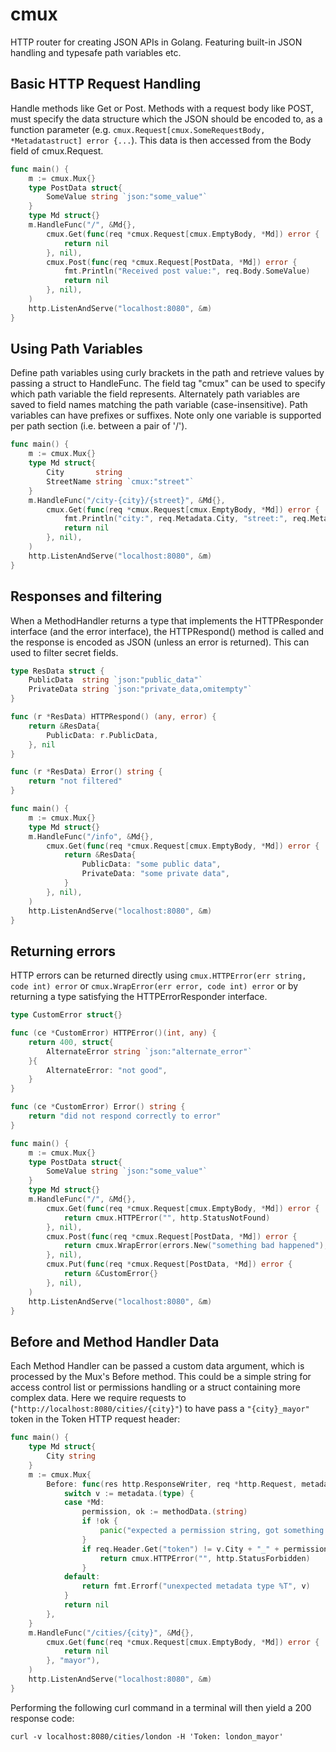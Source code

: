 # cmux
HTTP router for creating JSON APIs in Golang. Featuring built-in JSON handling and typesafe path variables etc.

## Basic HTTP Request Handling
Handle methods like Get or Post. Methods with a request body like POST, must specify the data structure which the JSON should be encoded to, as a function parameter (e.g. `cmux.Request[cmux.SomeRequestBody, *Metadatastruct] error {...`). This data is then accessed from the Body field of cmux.Request.
```go
func main() {
    m := cmux.Mux{}
    type PostData struct{
        SomeValue string `json:"some_value"`
    }
    type Md struct{}
    m.HandleFunc("/", &Md{},
        cmux.Get(func(req *cmux.Request[cmux.EmptyBody, *Md]) error {
            return nil
        }, nil),
        cmux.Post(func(req *cmux.Request[PostData, *Md]) error {
            fmt.Println("Received post value:", req.Body.SomeValue)
            return nil
        }, nil),
    )
    http.ListenAndServe("localhost:8080", &m)
}
```

## Using Path Variables
Define path variables using curly brackets in the path and retrieve values by passing a struct to HandleFunc.
The field tag "cmux" can be used to specify which path variable the field represents. Alternately path variables are saved to field names matching the path variable (case-insensitive).
Path variables can have prefixes or suffixes. Note only one variable is supported per path section (i.e. between a pair of '/').

```go
func main() {
    m := cmux.Mux{}
    type Md struct{
        City       string
        StreetName string `cmux:"street"`
    }
    m.HandleFunc("/city-{city}/{street}", &Md{},
        cmux.Get(func(req *cmux.Request[cmux.EmptyBody, *Md]) error {
            fmt.Println("city:", req.Metadata.City, "street:", req.Metadata.StreetName)
            return nil
        }, nil),
    )
    http.ListenAndServe("localhost:8080", &m)
}
```
## Responses and filtering
When a MethodHandler returns a type that implements the HTTPResponder interface (and the error interface), the HTTPRespond() method is called and the response is encoded as JSON (unless an error is returned). This can used to filter secret fields.

```go
type ResData struct {
    PublicData  string `json:"public_data"`
    PrivateData string `json:"private_data,omitempty"`
}

func (r *ResData) HTTPRespond() (any, error) {
    return &ResData{
        PublicData: r.PublicData,
    }, nil
}

func (r *ResData) Error() string {
    return "not filtered"
}

func main() {
    m := cmux.Mux{}
    type Md struct{}
    m.HandleFunc("/info", &Md{},
        cmux.Get(func(req *cmux.Request[cmux.EmptyBody, *Md]) error {
            return &ResData{
                PublicData: "some public data",
                PrivateData: "some private data",
            }
        }, nil),
    )
    http.ListenAndServe("localhost:8080", &m)
}

```
## Returning errors
HTTP errors can be returned directly using `cmux.HTTPError(err string, code int) error` or `cmux.WrapError(err error, code int) error` or by returning a type satisfying the HTTPErrorResponder interface.
```go
type CustomError struct{}

func (ce *CustomError) HTTPError()(int, any) {
    return 400, struct{
        AlternateError string `json:"alternate_error"`
    }{
        AlternateError: "not good",
    }
}

func (ce *CustomError) Error() string {
    return "did not respond correctly to error"
}

func main() {
    m := cmux.Mux{}
    type PostData struct{
        SomeValue string `json:"some_value"`
    }
    type Md struct{}
    m.HandleFunc("/", &Md{},
        cmux.Get(func(req *cmux.Request[cmux.EmptyBody, *Md]) error {
            return cmux.HTTPError("", http.StatusNotFound)
        }, nil),
        cmux.Post(func(req *cmux.Request[PostData, *Md]) error {
            return cmux.WrapError(errors.New("something bad happened"), http.StatusInternalServerError)
        }, nil),
        cmux.Put(func(req *cmux.Request[PostData, *Md]) error {
            return &CustomError{}
        }, nil),
    )
    http.ListenAndServe("localhost:8080", &m)
}
```

## Before and Method Handler Data
Each Method Handler can be passed a custom data argument, which is processed by the Mux's Before method. This could be a simple string for access control list or permissions handling or a struct containing more complex data. Here we require requests to (`"http://localhost:8080/cities/{city}"`) to have pass a `"{city}_mayor"` token in the Token HTTP request header:

```go
func main() {
    type Md struct{
        City string
    }
    m := cmux.Mux{
        Before: func(res http.ResponseWriter, req *http.Request, metadata, methodData any) error {
            switch v := metadata.(type) {
            case *Md:
                permission, ok := methodData.(string)
                if !ok {
                    panic("expected a permission string, got something else")
                }
                if req.Header.Get("token") != v.City + "_" + permission {
                    return cmux.HTTPError("", http.StatusForbidden)
                }
            default:
                return fmt.Errorf("unexpected metadata type %T", v)
            }
            return nil
        },
    }
    m.HandleFunc("/cities/{city}", &Md{},
        cmux.Get(func(req *cmux.Request[cmux.EmptyBody, *Md]) error {
            return nil
        }, "mayor"),
    )
    http.ListenAndServe("localhost:8080", &m)
}
```
Performing the following curl command in a terminal will then yield a 200 response code:
```console
curl -v localhost:8080/cities/london -H 'Token: london_mayor'
```
